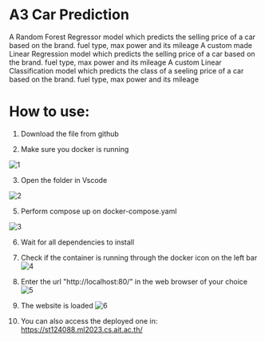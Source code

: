 # A3 Car Prediction
A Random Forest Regressor model which predicts the selling price of a car based on the brand. fuel type, max power and its mileage
A custom made Linear Regression model which predicts the selling price of a car based on the brand. fuel type, max power and its mileage
A custom Linear Classification model which predicts the class of a seeling price of a car based on the brand. fuel type, max power and its mileage

 # How to use:
 1. Download the file from github
 
 2. Make sure you docker is running
 
![1](https://github.com/Rakshya8/car-prediction/assets/45217500/7b21c6f7-5b8a-458c-833a-c75d20b5deff)

3. Open the folder  in Vscode

![2](https://github.com/Rakshya8/car-prediction/assets/45217500/6a6cf91c-632c-4f72-8ba2-958d400126b5)

5. Perform compose up on docker-compose.yaml

![3](https://github.com/Rakshya8/car-prediction/assets/45217500/7e55144b-7bcc-4d06-a833-5940ffcc29b2)


6. Wait for all dependencies to install

   
7.  Check if the container is running through the docker icon on the left bar
![4](https://github.com/Rakshya8/car-prediction/assets/45217500/206f900d-0f0f-46a3-97eb-bc9d2ad314cd)


 8. Enter the url "http://localhost:80/" in the web browser of your choice
![5](https://github.com/Rakshya8/car-prediction/assets/45217500/6cf1426e-fb51-4cde-91e3-2db9fc34bf50)

9. The website is loaded
![6](https://github.com/Rakshya8/car-prediction/assets/45217500/198ef93e-1f36-4b35-a73d-ea9937b409fa)

10. You can also access the deployed one in: https://st124088.ml2023.cs.ait.ac.th/
